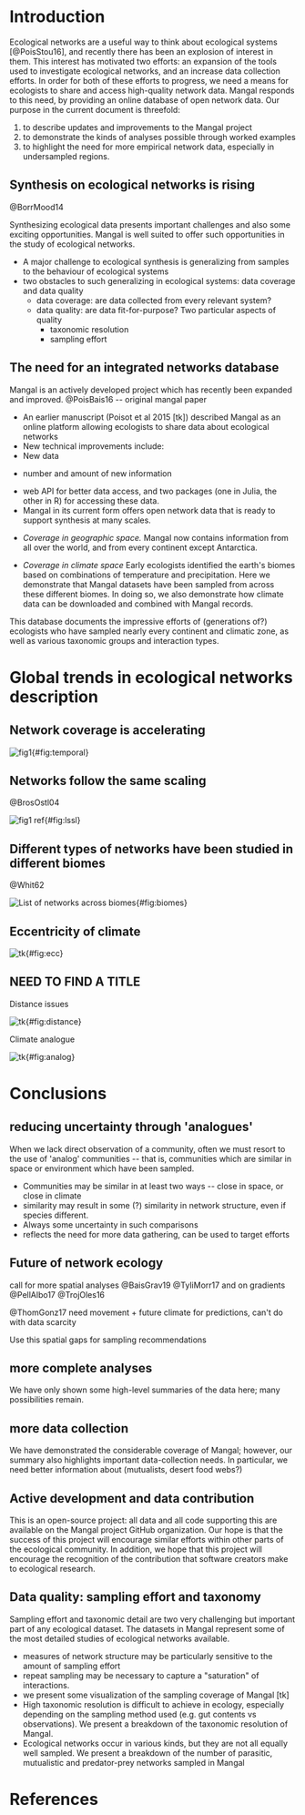 # Introduction

Ecological networks are a useful way to think about ecological systems
[@PoisStou16], and recently there has been an explosion of interest in
them. This interest has motivated two efforts: an expansion of the tools
used to investigate ecological networks, and an increase data collection
efforts. In order for both of these efforts to progress, we need a means for
ecologists to share and access high-quality network data. Mangal responds to
this need, by providing an online database of open network data. Our purpose
in the current document is threefold:

1. to describe updates and improvements to the Mangal project
2. to demonstrate the kinds of analyses possible through worked examples
3. to highlight the need for more empirical network data, especially in undersampled regions.

## Synthesis on ecological networks is rising

@BorrMood14

Synthesizing ecological data presents important challenges and also some
exciting opportunities. Mangal is well suited to offer such opportunities
in the study of ecological networks.

* A major challenge to ecological synthesis is generalizing from samples to the behaviour of ecological systems
* two obstacles to such generalizing in ecological systems: data coverage and data quality
  - data coverage: are data collected from every relevant system?
  - data quality: are data fit-for-purpose? Two particular aspects of quality
    - taxonomic resolution
    - sampling effort

## The need for an integrated networks database

Mangal is an actively developed project which has recently been expanded
and improved. @PoisBais16 -- original mangal paper

* An earlier manuscript (Poisot et al 2015 [tk]) described Mangal as an online platform allowing ecologists to share data about ecological networks
* New technical improvements include:
* New data
- number and amount of new information
* web API for better data access, and two packages (one in Julia, the other in R) for accessing these data.
* Mangal in its current form offers open network data that is ready to support synthesis at many scales.

<!-- I don't think these would literally be a numbered list but it might be a start -->
* _Coverage in geographic space._ Mangal now contains information from all over the world, and from every continent except Antarctica. <!-- map from vignette -->

* _Coverage in climate space_ Early ecologists identified the earth's biomes based on combinations of temperature and precipitation. Here we demonstrate that Mangal datasets have been sampled from across these different biomes. In doing so, we also demonstrate how climate data can be downloaded and combined with Mangal records. <!-- Whittaker biome plot -->

This database documents the impressive efforts of (generations of?) ecologists
who have sampled nearly every continent and climatic zone, as well as various
taxonomic groups and interaction types.

# Global trends in ecological networks description

## Network coverage is accelerating

![fig1](figures/figure_01_a.png){#fig:temporal}

## Networks follow the same scaling

@BrosOstl04 

![fig1 ref](figures/figure_01_b.png){#fig:lssl}

## Different types of networks have been studied in different biomes

@Whit62

![List of networks across biomes](figures/figure_02.png){#fig:biomes}

## Eccentricity of climate 

![tk](figures/figure_05_b.png){#fig:ecc}

## NEED TO FIND A TITLE

Distance issues

![tk](figures/figure_03_a.png){#fig:distance}

Climate analogue 

![tk](figures/figure_03_b.png){#fig:analog}

# Conclusions

## reducing uncertainty through 'analogues'

When we lack direct observation of a community, often we must resort to the
use of 'analog' communities -- that is, communities which are similar in
space or environment which have been sampled.

* Communities may be similar in at least two ways -- close in space, or close in climate
* similarity may result in some (?) similarity in network structure, even if species different.
* Always some uncertainty in such comparisons
* reflects the need for more data gathering, can be used to target efforts


## Future of network ecology

call for more spatial analyses @BaisGrav19 @TyliMorr17 and on gradients @PellAlbo17 @TrojOles16

@ThomGonz17 need movement + future climate for predictions, can't do with data scarcity

Use this spatial gaps for sampling recommendations

## more complete analyses
We have only shown some high-level summaries of the data here; many possibilities remain.

## more data collection
We have demonstrated the considerable coverage of Mangal; however, our summary also highlights important data-collection needs. In particular, we need better information about (mutualists, desert food webs?)

## Active development and data contribution
This is an open-source project: all data and all code supporting this are available on the Mangal project GitHub organization. Our hope is that the success of this project will encourage similar efforts within other parts of the ecological community.
In addition, we hope that this project will encourage the recognition of the contribution that software creators make to ecological research.

## Data quality: sampling effort and taxonomy

Sampling effort and taxonomic detail are two very challenging but important part of any ecological dataset. The datasets in Mangal represent some of the most detailed studies of ecological networks available.
* measures of network structure may be particularly sensitive to the amount of sampling effort
* repeat sampling may be necessary to capture a "saturation" of interactions.
* we present some visualization of the sampling coverage of Mangal [tk]
* High taxonomic resolution is difficult to achieve in ecology, especially depending on the sampling method used (e.g. gut contents vs observations). We present a breakdown of the taxonomic resolution of Mangal.
* Ecological networks occur in various kinds, but they are not all equally well sampled. We present a breakdown of the number of parasitic, mutualistic and predator-prey networks sampled in Mangal
<!-- perhaps this could be a 3-panel figure -->

# References
